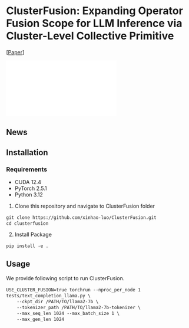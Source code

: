 # ClusterFusion: Expanding Operator Fusion Scope for LLM Inference via Cluster-Level Collective Primitive
[[Paper](https://arxiv.org/abs/2508.18850)]

![overview](assets/overview.pdf)

## News

## Installation

### Requirements
- CUDA 12.4  
- PyTorch 2.5.1  
- Python 3.12

1. Clone this repository and navigate to ClusterFusion folder
```
git clone https://github.com/xinhao-luo/ClusterFusion.git
cd clusterfusion
```

2. Install Package
```
pip install -e .
```

## Usage

We provide following script to run ClusterFusion.
```
USE_CLUSTER_FUSION=true torchrun --nproc_per_node 1 tests/text_completion_llama.py \
	--ckpt_dir /PATH/TO/llama2-7b \
	--tokenizer_path /PATH/TO/llama2-7b-tokenizer \
	--max_seq_len 1024 --max_batch_size 1 \
	--max_gen_len 1024
```

